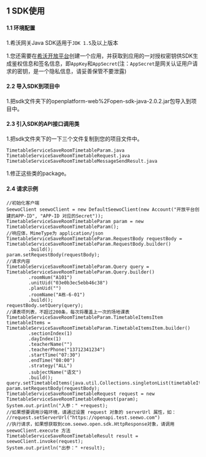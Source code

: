 ## 1 SDK使用

#### 1.1 环境配置

1.希沃网关Java SDK适用于`JDK 1.5`及以上版本

1.您还需要在[希沃开放平台](http://open.seewo.com/#/console)创建一个应用，并获取到应用的一对授权密钥供SDK生成鉴权信息和签名信息，即`AppKey`和`AppSecret`(注：`AppSecret`是网关认证用户请求的密钥，是一个隐私信息，请妥善保管不要泄露)

#### 2.2 导入SDK到项目中

1.把sdk文件夹下的openplatform-web%2Fopen-sdk-java-2.0.2.jar包导入到项目中。

#### 2.3 引入SDK的API接口调用类

1.把sdk文件夹下的一下三个文件复制到您的项目文件中。

```
TimetableServiceSaveRoomTimetableParam.java
TimetableServiceSaveRoomTimetableRequest.java
TimetableServiceSaveRoomTimetableMessageSendResult.java
```

1.修正这些类的package。

#### 2.4 请求示例

```
//初始化客户端
SeewoClient seewoClient = new DefaultSeewoClient(new Account("开放平台创建的APP-ID", "APP-ID 对应的Secret"));
TimetableServiceSaveRoomTimetableParam param = new TimetableServiceSaveRoomTimetableParam();
//响应体，MimeType为 application/json
TimetableServiceSaveRoomTimetableParam.RequestBody requestBody = TimetableServiceSaveRoomTimetableParam.RequestBody.builder()
        .build();
param.setRequestBody(requestBody);
//请求内容
TimetableServiceSaveRoomTimetableParam.Query query = TimetableServiceSaveRoomTimetableParam.Query.builder()
        .roomNum("A101")
        .unitUid("03e0b3ec5ebb46c38")
        .planUid("")
        .roomName("A栋-6-01")
        .build();
requestBody.setQuery(query);
//课表项列表，不超过200条，每次将覆盖上一次的场地课表
TimetableServiceSaveRoomTimetableParam.TimetableItemsItem timetableItems = TimetableServiceSaveRoomTimetableParam.TimetableItemsItem.builder()
        .sectionIndex(1)
        .dayIndex(1)
        .teacherName("")
        .teacherPhone("13712341234")
        .startTime("07:30")
        .endTime("08:00")
        .strategy("ALL")
        .subjectName("语文")
        .build();
query.setTimetableItems(java.util.Collections.singletonList(timetableItems));
param.setRequestBody(requestBody);
TimetableServiceSaveRoomTimetableRequest request = new TimetableServiceSaveRoomTimetableRequest(param);
System.out.println("入参：" +request);
//如果想要调用沙箱环境，请通过设置 request 对象的 serverUrl 属性，如：
//request.setServerUrl("https://openapi.test.seewo.com")
//执行请求，如果想获取到com.seewo.open.sdk.HttpResponse对象，请调用 seewoClient.execute 方法
TimetableServiceSaveRoomTimetableResult result = seewoClient.invoke(request);
System.out.println("出参：" +result);
```